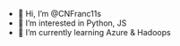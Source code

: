 - 👋 Hi, I’m @CNFranc11s
- 👀 I’m interested in Python, JS
- 🌱 I’m currently learning Azure & Hadoops

<!---
CNFranc11s/CNFranc11s is a ✨ special ✨ repository because its `README.md` (this file) appears on your GitHub profile.
You can click the Preview link to take a look at your changes.
--->
